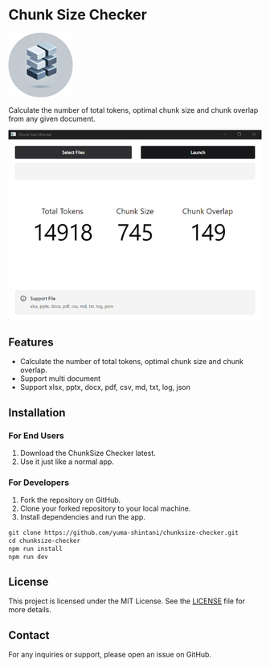 # Chunk Size Checker

<img src="./build/icon.png" width="128" />

Calculate the number of total tokens, optimal chunk size and chunk overlap from any given document.

![app](./public/app.png)

## Features

- Calculate the number of total tokens, optimal chunk size and chunk overlap.
- Support multi document
- Support xlsx, pptx, docx, pdf, csv, md, txt, log, json

## Installation

### For End Users

1. Download the ChunkSize Checker latest.
2. Use it just like a normal app.

### For Developers

1. Fork the repository on GitHub.
2. Clone your forked repository to your local machine.
3. Install dependencies and run the app.

```
git clone https://github.com/yuma-shintani/chunksize-checker.git
cd chunksize-checker
npm run install
npm run dev
```

## License

This project is licensed under the MIT License. See the [LICENSE](LICENSE) file for more details.

## Contact

For any inquiries or support, please open an issue on GitHub.

